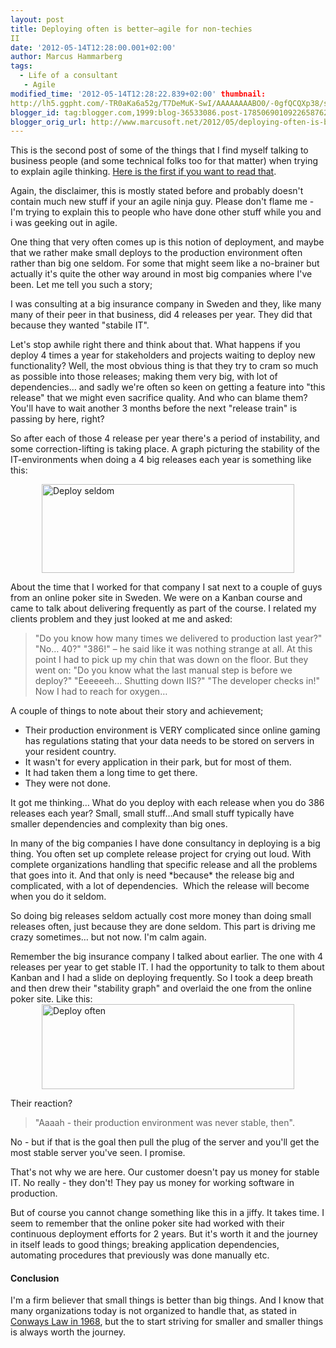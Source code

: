 ```yaml
---
layout: post
title: Deploying often is better–agile for non-techies
II
date: '2012-05-14T12:28:00.001+02:00'
author: Marcus Hammarberg
tags:
  - Life of a consultant
   - Agile
modified_time: '2012-05-14T12:28:22.839+02:00' thumbnail:
http://lh5.ggpht.com/-TR0aKa6a52g/T7DeMuK-SwI/AAAAAAAABO0/-0gfQCQXp38/s72-c/Deploy%252520seldom_thumb%25255B3%25255D.png?imgmax=800
blogger_id: tag:blogger.com,1999:blog-36533086.post-1785069010922658762
blogger_orig_url: http://www.marcusoft.net/2012/05/deploying-often-is-betteragile-for-non.html
---
```



This is the second post of some of the things that I find myself talking
to business people (and some technical folks too for that matter) when
trying to explain agile thinking. <a
href="http://www.marcusoft.net/2012/05/agile-is-good-for-business-part-i.html"
target="_blank">Here is the first if you want to read that</a>.

Again, the disclaimer, this is mostly stated before and probably doesn't
contain much new stuff if your an agile ninja guy. Please don't flame
me - I'm trying to explain this to people who have done other stuff
while you and i was geeking out in agile.



One thing that very often comes up is this notion of deployment, and
maybe that we rather make small deploys to the production environment
often rather than big one seldom.
For some that might seem like a no-brainer but actually it's quite the
other way around in most big companies where I've been. Let me tell you
such a story;

I was consulting at a big insurance company in Sweden and they, like
many many of their peer in that business, did 4 releases per year. They
did that because they wanted "stabile IT".

Let's stop awhile right there and think about that. What happens if you
deploy 4 times a year for stakeholders and projects waiting to deploy
new functionality? Well, the most obvious thing is that they try to cram
so much as possible into those releases; making them very big, with lot
of dependencies… and sadly we're often so keen on getting a feature into
"this release" that we might even sacrifice quality. And who can blame
them? You'll have to wait another 3 months before the next "release
train" is passing by here, right?

So after each of those 4 release per year there's a period of
instability, and some correction-lifting is taking place. A graph
picturing the stability of the IT-environments when doing a 4 big
releases each year is something like this:

[<img
src="http://lh5.ggpht.com/-TR0aKa6a52g/T7DeMuK-SwI/AAAAAAAABO0/-0gfQCQXp38/Deploy%252520seldom_thumb%25255B3%25255D.png?imgmax=800"
title="Deploy seldom"
style="background-image: none; border-bottom: 0px; border-left: 0px; padding-left: 0px; padding-right: 0px; display: block; float: none; margin-left: auto; border-top: 0px; margin-right: auto; border-right: 0px; padding-top: 0px"
data-border="0" width="404" height="142" alt="Deploy seldom" />](http://lh3.ggpht.com/--MouFJW1_MM/T7DeLvggFDI/AAAAAAAABOs/JzdVtaSN4jk/s1600-h/Deploy%252520seldom%25255B5%25255D.png)

About the time that I worked for that company I sat next to a couple of
guys from an online poker site in Sweden. We were on a Kanban course and
came to talk about delivering frequently as part of the course. I
related my clients problem and they just looked at me and asked:

> "Do you know how many times we delivered to production last year?"
> "No… 40?"
> "386!" – he said like it was nothing strange at all. At this point I
> had to pick up my chin that was down on the floor. But they went on:
> "Do you know what the last manual step is before we deploy?"
> "Eeeeeeh… Shutting down IIS?"
> "The developer checks in!"
> Now I had to reach for oxygen…

A couple of things to note about their story and achievement;

-   Their production environment is VERY complicated since online gaming
    has regulations stating that your data needs to be stored on servers
    in your resident country.
-   It wasn't for every application in their park, but for most of
    them. 
-   It had taken them a long time to get there.
-   They were not done.

It got me thinking… What do you deploy with each release when you do 386
releases each year? Small, small stuff…And small stuff typically have
smaller dependencies and complexity than big ones.

In many of the big companies I have done consultancy in deploying is a
big thing. You often set up complete release project for crying out
loud. With complete organizations handling that specific release and all
the problems that goes into it.
And that only is need \*because\* the release big and complicated, with
a lot of dependencies.  Which the release will become when you do it
seldom.

So doing big releases seldom actually cost more money than doing small
releases often, just because they are done seldom. This part is driving
me crazy sometimes… but not now. I'm calm again.

Remember the big insurance company I talked about earlier. The one with
4 releases per year to get stable IT. I had the opportunity to talk to
them about Kanban and I had a slide on deploying frequently. So I took a
deep breath and then drew their "stability graph" and overlaid the one
from the online poker site. Like this:
[<img
src="http://lh5.ggpht.com/-cTCS0EVTpOk/T7DeO_vN6vI/AAAAAAAABPE/Xp5niW459cw/Deploy%252520often_thumb%25255B1%25255D.png?imgmax=800"
title="Deploy often"
style="background-image: none; border-bottom: 0px; border-left: 0px; padding-left: 0px; padding-right: 0px; display: block; float: none; margin-left: auto; border-top: 0px; margin-right: auto; border-right: 0px; padding-top: 0px"
data-border="0" width="404" height="136" alt="Deploy often" />](http://lh3.ggpht.com/-H8EBFmMPHe0/T7DeNtnkl-I/AAAAAAAABO8/2ivLQpr_KFQ/s1600-h/Deploy%252520often%25255B3%25255D.png)

Their reaction?

> "Aaaah - their production environment was never stable, then".

No - but if that is the goal then pull the plug of the server and you'll
get the most stable server you've seen. I promise.

That's not why we are here. Our customer doesn't pay us money for stable
IT. No really - they don't! They pay us money for working software in
production.

But of course you cannot change something like this in a jiffy. It takes
time. I seem to remember that the online poker site had worked with
their continuous deployment efforts for 2 years. But it's worth it and
the journey in itself leads to good things; breaking application
dependencies, automating procedures that previously was done manually
etc.

#### Conclusion

I'm a firm believer that small things is better than big things. And I
know that many organizations today is not organized to handle that, as
stated in <a href="http://en.wikipedia.org/wiki/Conway&#39;s_law"
target="_blank">Conways Law in 1968</a>, but the to start striving for
smaller and smaller things is always worth the journey.
